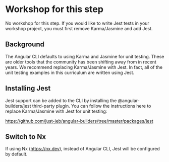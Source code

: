 # Workshop for this step

No workshop for this step. If you would like to write Jest tests in your workshop project,
you must first remove Karma/Jasmine and add Jest.

## Background

The Angular CLI defaults to using Karma and Jasmine for unit testing.
These are older tools that the community has been shifting away from in recent years.
We recommend replacing Karma/Jasmine with Jest.
In fact, all of the unit testing examples in this curriculum are written using Jest.

## Installing Jest

Jest support can be added to the CLI by installing the @angular-builders/jest third-party plugin.
You can follow the instructions here to replace Karma/Jasmine with Jest for unit testing:

https://github.com/just-jeb/angular-builders/tree/master/packages/jest

## Switch to Nx

If using Nx (https://nx.dev), instead of Angular CLI, Jest will be configured by default.
